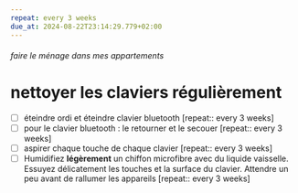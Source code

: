 ```yaml
---
repeat: every 3 weeks
due_at: 2024-08-22T23:14:29.779+02:00
---
```

###### faire le ménage dans mes appartements
# nettoyer les claviers régulièrement 
- [ ] éteindre ordi et éteindre clavier bluetooth  [repeat:: every 3 weeks]  
- [ ] pour le clavier bluetooth : le retourner et le secouer  [repeat:: every 3 weeks]  
- [ ] aspirer chaque touche de chaque clavier  [repeat:: every 3 weeks] 
- [ ] Humidifiez **légèrement** un chiffon microfibre avec du liquide vaisselle. Essuyez délicatement les touches et la surface du clavier. Attendre un peu avant de rallumer les appareils  [repeat:: every 3 weeks]